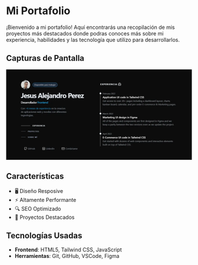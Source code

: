 # Mi Portafolio

¡Bienvenido a mi portafolio! Aquí encontrarás una recopilación de mis proyectos más destacados donde podras conoces más sobre mi experiencia, habilidades y las tecnología que utilizo para desarrollarlos.

## Capturas de Pantalla

![Captura de Pantalla](src/icons/portafolio-img.webp)

## Características

- 🖥️ Diseño Resposive
- ⚡ Altamente Performante
- 🔍 SEO Optimizado
- 💼 Proyectos Destacados

## Tecnologías Usadas

- **Frontend**: HTML5, Tailwind CSS, JavaScript
- **Herramientas**: Git, GitHub, VSCode, Figma

## 
